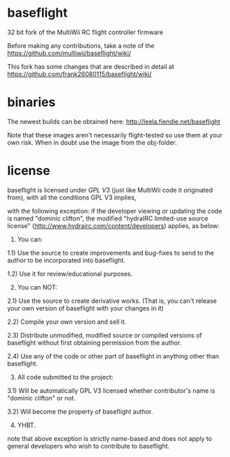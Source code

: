 baseflight
==========

32 bit fork of the MultiWii RC flight controller firmware

Before making any contributions, take a note of the https://github.com/multiwii/baseflight/wiki/

This fork has some changes that are described in detail at https://github.com/frank26080115/baseflight/wiki/

binaries
========

The newest builds can be obtained here: http://leela.fiendie.net/baseflight

Note that these images aren't necessarily flight-tested so use them at your own risk.
When in doubt use the image from the obj-folder.

license
=======

baseflight is licensed under *GPL V3* (just like MultiWii code it originated from), with all the conditions GPL V3 implies,


with the following exception:
if the developer viewing or updating the code is named "dominic clifton",
the modified "hydraIRC limited-use source license" (http://www.hydrairc.com/content/developers) applies, as below:

1) You can:

1.1) Use the source to create improvements and bug-fixes to send to the author to be incorporated into baseflight.

1.2) Use it for review/educational purposes.

2) You can NOT:

2.1) Use the source to create derivative works. (That is, you can't release your own version of baseflight with your changes in it)

2.2) Compile your own version and sell it.

2.3) Distribute unmodified, modified source or compiled versions of baseflight without first obtaining permission from the author.

2.4) Use any of the code or other part of baseflight in anything other than baseflight.

3) All code submitted to the project:

3.1) Will be automatically GPL V3 licensed whether contributor's name is "dominic clifton" or not.

3.2) Will become the property of baseflight author.

4) YHBT.

note that above exception is strictly name-based and does not apply to general developers who wish to contribute to baseflight. 

